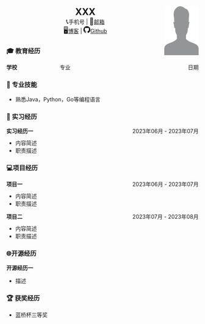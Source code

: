  <center>
    <div>
        <img src="assets/id-photo.jpg" style="float:right" width="90" height="128"/>
		<b><font size = 5>XXX</font></b><br>
		<span style="font-size:18px">&#x1F4DE;</span>手机号 | <span style="font-size:18px">&#x1F4E7;</span><a href="mailto:xxx">邮箱</a><br>
        <span style="font-size:18px">&#x1F5A5;</span><a href="https://xxx/">博客</a> | <img src="assets/github.svg" width="18px"><a href="https://github.com/xxx">Github</a><br>
	 </div>
</center>


### :mortar_board: 教育经历
<div id="expand-box-header">
    <span style="float: left; font-weight: bold;">学校</span>
    <span style="display: inline-block; text-align: center; width: 50%;">专业</span>
    <span style="float: right;">日期</span>
    <br>
</div>


### :wrench: 专业技能

- 熟悉Java，Python，Go等编程语言

### :briefcase: 实习经历

<div id="expand-box-header">
    <span style="float: left; font-weight: bold">实习经历一</span> 
    <span style="float: right;">2023年06月 - 2023年07月</span><br>
</div>


- 内容简述
- 职责描述

### :computer:项目经历

<div id="expand-box-header">
    <span style="float: left; font-weight: bold">项目一</span> 
    <span style="float: right;">2023年06月 - 2023年07月</span><br>
</div>


- 内容简述
- 职责描述
<div id="expand-box-header">
    <span style="float: left; font-weight: bold">项目二</span> 
    <span style="float: right;">2023年07月 - 2023年08月</span><br>
</div>

- 内容简述
- 职责描述

### :globe_with_meridians:开源经历

**开源经历一**

- 描述

### :trophy: 获奖经历
- 蓝桥杯三等奖



